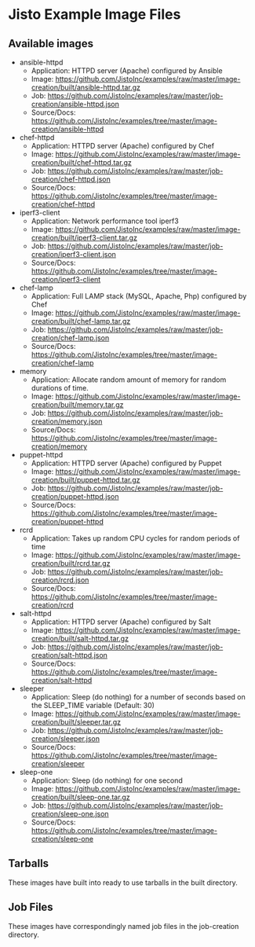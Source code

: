 # Jisto Example Image Files

## Available images
* ansible-httpd
  - Application: HTTPD server (Apache) configured by Ansible
  - Image: https://github.com/JistoInc/examples/raw/master/image-creation/built/ansible-httpd.tar.gz
  - Job: https://github.com/JistoInc/examples/raw/master/job-creation/ansible-httpd.json
  - Source/Docs: https://github.com/JistoInc/examples/tree/master/image-creation/ansible-httpd
* chef-httpd
  - Application: HTTPD server (Apache) configured by Chef
  - Image: https://github.com/JistoInc/examples/raw/master/image-creation/built/chef-httpd.tar.gz
  - Job: https://github.com/JistoInc/examples/raw/master/job-creation/chef-httpd.json
  - Source/Docs: https://github.com/JistoInc/examples/tree/master/image-creation/chef-httpd
* iperf3-client
  - Application: Network performance tool iperf3
  - Image: https://github.com/JistoInc/examples/raw/master/image-creation/built/iperf3-client.tar.gz
  - Job: https://github.com/JistoInc/examples/raw/master/job-creation/iperf3-client.json
  - Source/Docs: https://github.com/JistoInc/examples/tree/master/image-creation/iperf3-client
* chef-lamp
  - Application: Full LAMP stack (MySQL, Apache, Php) configured by Chef
  - Image: https://github.com/JistoInc/examples/raw/master/image-creation/built/chef-lamp.tar.gz
  - Job: https://github.com/JistoInc/examples/raw/master/job-creation/chef-lamp.json
  - Source/Docs: https://github.com/JistoInc/examples/tree/master/image-creation/chef-lamp
* memory
  - Application: Allocate random amount of memory for random durations of time.
  - Image: https://github.com/JistoInc/examples/raw/master/image-creation/built/memory.tar.gz
  - Job: https://github.com/JistoInc/examples/raw/master/job-creation/memory.json
  - Source/Docs: https://github.com/JistoInc/examples/tree/master/image-creation/memory
* puppet-httpd
  - Application: HTTPD server (Apache) configured by Puppet
  - Image: https://github.com/JistoInc/examples/raw/master/image-creation/built/puppet-httpd.tar.gz
  - Job: https://github.com/JistoInc/examples/raw/master/job-creation/puppet-httpd.json
  - Source/Docs: https://github.com/JistoInc/examples/tree/master/image-creation/puppet-httpd
* rcrd
  - Application: Takes up random CPU cycles for random periods of time
  - Image: https://github.com/JistoInc/examples/raw/master/image-creation/built/rcrd.tar.gz
  - Job: https://github.com/JistoInc/examples/raw/master/job-creation/rcrd.json
  - Source/Docs: https://github.com/JistoInc/examples/tree/master/image-creation/rcrd
* salt-httpd
  - Application: HTTPD server (Apache) configured by Salt
  - Image: https://github.com/JistoInc/examples/raw/master/image-creation/built/salt-httpd.tar.gz
  - Job: https://github.com/JistoInc/examples/raw/master/job-creation/salt-httpd.json
  - Source/Docs: https://github.com/JistoInc/examples/tree/master/image-creation/salt-httpd
* sleeper
  - Application: Sleep (do nothing) for a number of seconds based on the SLEEP_TIME variable (Default: 30)
  - Image: https://github.com/JistoInc/examples/raw/master/image-creation/built/sleeper.tar.gz
  - Job: https://github.com/JistoInc/examples/raw/master/job-creation/sleeper.json
  - Source/Docs: https://github.com/JistoInc/examples/tree/master/image-creation/sleeper
* sleep-one
  - Application: Sleep (do nothing) for one second
  - Image: https://github.com/JistoInc/examples/raw/master/image-creation/built/sleep-one.tar.gz
  - Job: https://github.com/JistoInc/examples/raw/master/job-creation/sleep-one.json
  - Source/Docs: https://github.com/JistoInc/examples/tree/master/image-creation/sleep-one

## Tarballs

These images have built into ready to use tarballs in the built directory.

## Job Files

These images have correspondingly named job files in the job-creation directory.
